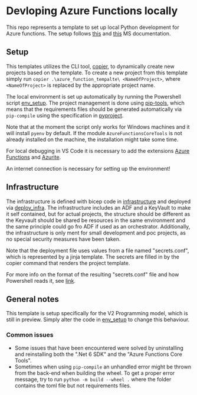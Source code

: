 # Devloping Azure Functions locally
This repo represents a template to set up local Python development for Azure functions. The setup follows [this](https://learn.microsoft.com/en-us/azure/azure-functions/functions-develop-vs-code?tabs=python) and [this](https://learn.microsoft.com/en-us/azure/azure-functions/functions-develop-local) MS documentation.



## Setup
This templates utilizes the CLI tool, [copier](https://pypi.org/project/copier/), to dynamically create new projects based on the template. To create a new project from this template simply run `copier .\azure_function_tempalte\ <NameOfProject>`, where `<NameOfProject>` is replaced by the appropriate project name.



The local environment is set up automatically by running the Powershell script [env_setup](/utils/env_setup.ps1). The project management is done using [pip-tools](https://pypi.org/project/pip-tools/), which means that the requirements files should be generated automatically via `pip-compile` using the specification in [pyproject](pyproject.toml).

 Note that at the moment the script only works for Windows machines and it will install `pyenv` by default. If the module `AzureFunctionsCoreTools` is not already installed on the machine, the installation might take some time.

For local debugging in VS Code it is necessary to add the extensions [Azure Functions](https://marketplace.visualstudio.com/items?itemName=ms-azuretools.vscode-azurefunctions) and [Azurite](https://marketplace.visualstudio.com/items?itemName=Azurite.azurite).

An internet connection is necessary for setting up the environment!

## Infrastructure
The infrastructure is defined with bicep code in [infrastructure](/infrastructure/) and deployed via [deploy_infra](/infrastructure/deploy_infra.ps1). The infrastructure includes an ADF and a KeyVault to make it self contained, but for actual projects, the structure should be different as the Keyvault should be shared be resources in the same environment and the same principle could go fro ADF if used as an orchestrator. Additionally, the infrastructure is only ment for small development and poc projects, as no special security measures have been taken.

Note that the deployment file uses values from a file named "secrets.conf", which is represented by a jinja template. The secrets are filled in by the copier command that renders the project template. 

For more info on the format of the resulting "secrets.conf" file and how Powershell reads it, see [link](https://kyleparrish.com/blog/powershell-script-config-file/).

## General notes
This template is setup specifically for the V2 Programming model, which is still in preview. Simply alter the code in [env_setup](./utils/env_setup.ps1.jinja) to change this behaviour.

### Common issues
* Some issues that have been encountered were solved by uninstalling and reinstalling both the ".Net 6 SDK" and the "Azure Functions Core Tools".
* Sometimes when using `pip-compile` an unhandled error might be thrown from the back-end when building the wheel. To get a proper error message, try to run `python -m build --wheel .` where the folder contains the toml file but not requirements files. 